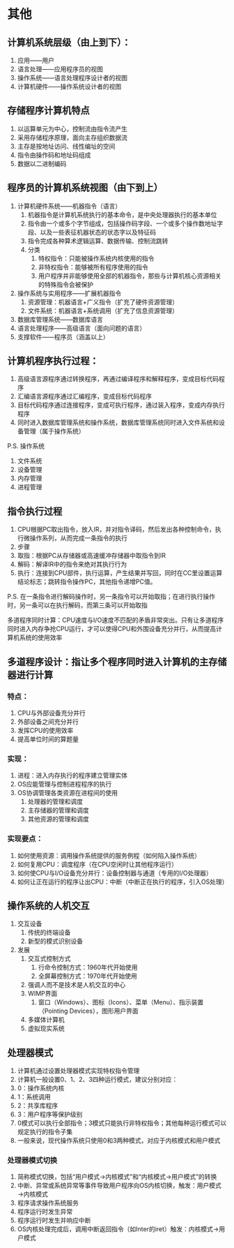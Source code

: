 <!-- [TOC] -->

# 其他

## 计算机系统层级（由上到下）：

1. 应用——用户
2. 语言处理——应用程序员的视图
3. 操作系统——语言处理程序设计者的视图
4. 计算机硬件——操作系统设计者的视图

## 存储程序计算机特点

1. 以运算单元为中心，控制流由指令流产生
2. 采用存储程序原理，面向主存组织数据流
3. 主存是按地址访问、线性编址的空间
4. 指令由操作码和地址码组成
5. 数据以二进制编码

## 程序员的计算机系统视图（由下到上）

1. 计算机硬件系统——机器指令（语言）
    1. 机器指令是计算机系统执行的基本命令，是中央处理器执行的基本单位
    2. 指令由一个或多个字节组成，包括操作码字段、一个或多个操作数地址字段、以及一些表征机器状态的状态字以及特征码
    3. 指令完成各种算术逻辑运算、数据传输、控制流跳转
    4. 分类
        1. 特权指令：只能被操作系统内核使用的指令
        2. 非特权指令：能够被所有程序使用的指令
        3. 用户程序并非能够使用全部的机器指令，那些与计算机核心资源相关的特殊指令会被保护
2. 操作系统与实用程序——扩展机器指令
    1. 资源管理：机器语言+广义指令（扩充了硬件资源管理）
    2. 文件系统：机器语言+系统调用（扩充了信息资源管理）
3. 数据库管理系统——数据库语言
4. 语言处理程序——高级语言（面向问题的语言）
5. 支撑软件——程序员（涵盖以上）

## 计算机程序执行过程：

1. 高级语言源程序通过转换程序，再通过编译程序和解释程序，变成目标代码程序
2. 汇编语言源程序通过汇编程序，变成目标代码程序
3. 目标代码程序通过连接程序，变成可执行程序，通过装入程序，变成内存执行程序
4. 同时进入数据库管理系统和操作系统，数据库管理系统同时进入文件系统和设备管理（属于操作系统）

P.S.
操作系统
1. 文件系统
2. 设备管理
3. 内存管理
4. 进程管理

## 指令执行过程

1. CPU根据PC取出指令，放入IR，并对指令译码，然后发出各种控制命令，执行微操作系列，从而完成一条指令的执行
2. 步骤
  1. 取指：根据PC从存储器或高速缓冲存储器中取指令到IR
  2. 解码：解译IR中的指令来绝对其执行行为
  3. 执行：连接到CPU部件，执行运算，产生结果并写回，同时在CC里设置运算结论标志；跳转指令操作PC，其他指令递增PC值。

P.S.
在一条指令进行解码操作时，另一条指令可以开始取指；在进行执行操作时，另一条可以在执行解码，而第三条可以开始取指

多道程序同时计算：CPU速度与I/O速度不匹配的矛盾非常突出。只有让多道程序同时进入内存争抢CPU运行，才可以使得CPU和外围设备充分并行，从而提高计算机系统的使用效率

## 多道程序设计：指让多个程序同时进入计算机的主存储器进行计算

### 特点：

1. CPU与外部设备充分并行
2. 外部设备之间充分并行
3. 发挥CPU的使用效率
4. 提高单位时间的算题量

### 实现：

1. 进程：进入内存执行的程序建立管理实体
2. OS应能管理与控制进程程序的执行
3. OS协调管理各类资源在进程间的使用
    1. 处理器的管理和调度
    2. 主存储器的管理和调度
    3. 其他资源的管理和调度

### 实现要点：

1. 如何使用资源：调用操作系统提供的服务例程（如何陷入操作系统）
2. 如何复用CPU：调度程序（在CPU空闲时让其他程序运行）
3. 如何使CPU与I/O设备充分并行：设备控制器与通道（专用的I/O处理器）
4. 如何让正在运行的程序让出CPU：中断（中断正在执行的程序，引入OS处理）

## 操作系统的人机交互

1. 交互设备
    1. 传统的终端设备
    2. 新型的模式识别设备
2. 发展
    1. 交互式控制方式
        1. 行命令控制方式：1960年代开始使用
        2. 全屏幕控制方式：1970年代开始使用
    2. 强调人而不是技术是人机交互的中心
    3. WIMP界面
        1. 窗口（Windows）、图标（Icons）、菜单（Menu）、指示装置（Pointing Devices），图形用户界面
    4. 多媒体计算机
    5. 虚拟现实系统

## 处理器模式

1. 计算机通过设置处理器模式实现特权指令管理
2. 计算机一般设置0、1、2、3四种运行模式，建议分别对应：
  1. 0：操作系统内核
  2. 1：系统调用
  3. 2：共享库程序
  4. 3：用户程序等保护级别
3. 0模式可以执行全部指令；3模式只能执行非特权指令；其他每种运行模式可以规定执行的指令子集
4. 一般来说，现代操作系统只使用0和3两种模式，对应于内核模式和用户模式

### 处理器模式切换

1. 简称模式切换，包括“用户模式→内核模式”和“内核模式→用户模式”的转换
2. 中断、异常或系统异常等事件导致用户程序向OS内核切换，触发：用户模式→内核模式
  1. 程序请求操作系统服务
  2. 程序运行时发生异常
  3. 程序运行时发生并响应中断
3. OS内核处理完成后，调用中断返回指令（如Inter的iret）触发：内核模式→用户模式
